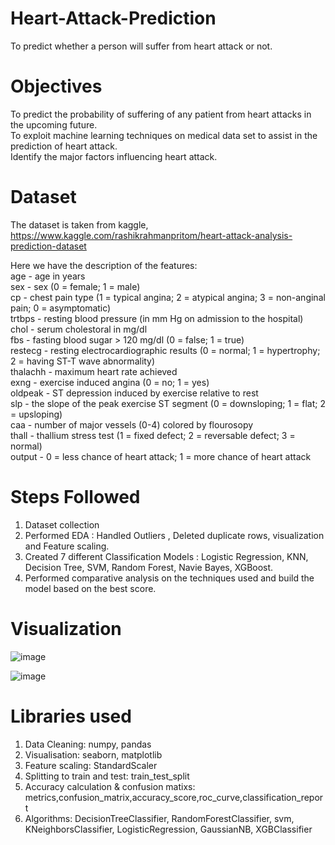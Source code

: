 # Heart-Attack-Prediction
To predict whether a person will suffer from heart attack or not.
# Objectives
To predict the probability of suffering of any patient from heart attacks in the upcoming future.  
To exploit machine learning techniques on medical data set to assist in the prediction of heart attack.           
Identify the major factors influencing heart attack. 
# Dataset
The dataset is taken from kaggle, https://www.kaggle.com/rashikrahmanpritom/heart-attack-analysis-prediction-dataset

Here we have the description of the features:                                    
age - age in years                                          
sex - sex (0 = female; 1 = male)                            
cp - chest pain type (1 = typical angina; 2 = atypical angina; 3 = non-anginal pain; 0 = asymptomatic)           
trtbps - resting blood pressure (in mm Hg on admission to the hospital)            
chol - serum cholestoral in mg/dl            
fbs - fasting blood sugar > 120 mg/dl (0 = false; 1 = true)            
restecg - resting electrocardiographic results (0 = normal; 1 = hypertrophy; 2 = having ST-T wave abnormality)        
thalachh - maximum heart rate achieved          
exng - exercise induced angina (0 = no; 1 = yes)                         
oldpeak - ST depression induced by exercise relative to rest                       
slp - the slope of the peak exercise ST segment (0 = downsloping; 1 = flat; 2 = upsloping)              
caa - number of major vessels (0-4) colored by flourosopy              
thall - thallium stress test (1 = fixed defect; 2 = reversable defect; 3 = normal)                
output - 0 = less chance of heart attack; 1 = more chance of heart attack            
# Steps Followed
1. Dataset collection
2. Performed EDA  : Handled Outliers , Deleted duplicate rows, visualization and Feature scaling.  
3. Created 7 different Classification Models : Logistic Regression, KNN, Decision Tree, SVM, Random Forest, Navie Bayes, XGBoost.
4. Performed comparative analysis on the techniques used and build the model based on the best score.

# Visualization

![image](https://user-images.githubusercontent.com/95580124/156506149-5e4ea264-2896-493d-8ece-8c73f2557fa5.png)

![image](https://user-images.githubusercontent.com/95580124/156508499-cf0addfa-acb4-4f06-8aac-bcf78478e520.png)


# Libraries used
1. Data Cleaning: numpy, pandas
2. Visualisation: seaborn, matplotlib
3. Feature scaling: StandardScaler
4. Splitting to train and test: train_test_split
5. Accuracy calculation & confusion matixs: metrics,confusion_matrix,accuracy_score,roc_curve,classification_report
6. Algorithms: DecisionTreeClassifier, RandomForestClassifier, svm, KNeighborsClassifier, LogisticRegression, GaussianNB, XGBClassifier


